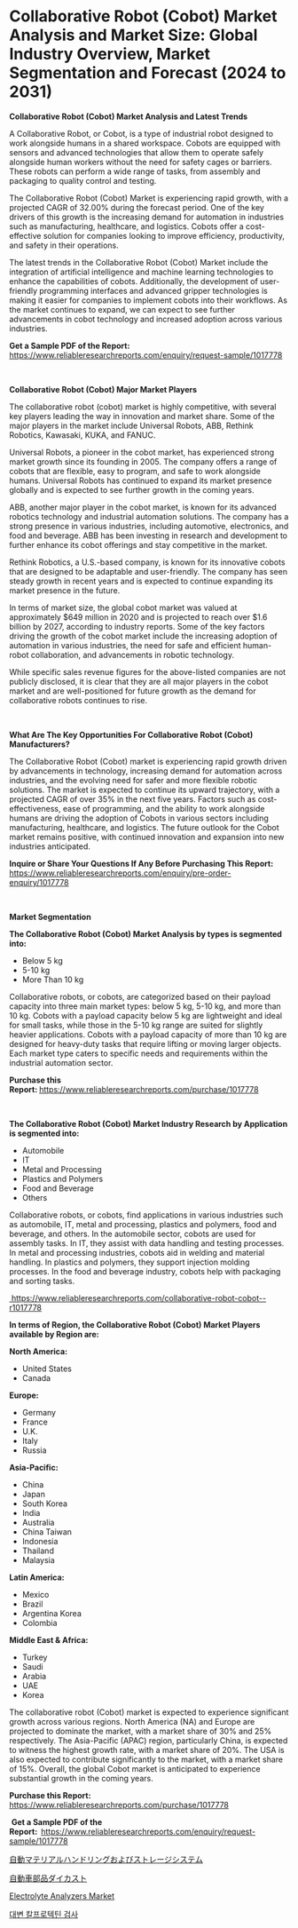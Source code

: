 <p><h1>Collaborative Robot (Cobot) Market Analysis and Market Size: Global Industry Overview, Market Segmentation and Forecast (2024 to 2031)</h1></p><p><strong>Collaborative Robot (Cobot) Market Analysis and Latest Trends</strong></p>
<p><p>A Collaborative Robot, or Cobot, is a type of industrial robot designed to work alongside humans in a shared workspace. Cobots are equipped with sensors and advanced technologies that allow them to operate safely alongside human workers without the need for safety cages or barriers. These robots can perform a wide range of tasks, from assembly and packaging to quality control and testing.</p><p>The Collaborative Robot (Cobot) Market is experiencing rapid growth, with a projected CAGR of 32.00% during the forecast period. One of the key drivers of this growth is the increasing demand for automation in industries such as manufacturing, healthcare, and logistics. Cobots offer a cost-effective solution for companies looking to improve efficiency, productivity, and safety in their operations.</p><p>The latest trends in the Collaborative Robot (Cobot) Market include the integration of artificial intelligence and machine learning technologies to enhance the capabilities of cobots. Additionally, the development of user-friendly programming interfaces and advanced gripper technologies is making it easier for companies to implement cobots into their workflows. As the market continues to expand, we can expect to see further advancements in cobot technology and increased adoption across various industries.</p></p>
<p><strong>Get a Sample PDF of the Report:&nbsp;</strong> <a href="https://www.reliableresearchreports.com/enquiry/request-sample/1017778">https://www.reliableresearchreports.com/enquiry/request-sample/1017778</a></p>
<p>&nbsp;</p>
<p><strong>Collaborative Robot (Cobot) Major Market Players</strong></p>
<p><p>The collaborative robot (cobot) market is highly competitive, with several key players leading the way in innovation and market share. Some of the major players in the market include Universal Robots, ABB, Rethink Robotics, Kawasaki, KUKA, and FANUC.</p><p>Universal Robots, a pioneer in the cobot market, has experienced strong market growth since its founding in 2005. The company offers a range of cobots that are flexible, easy to program, and safe to work alongside humans. Universal Robots has continued to expand its market presence globally and is expected to see further growth in the coming years.</p><p>ABB, another major player in the cobot market, is known for its advanced robotics technology and industrial automation solutions. The company has a strong presence in various industries, including automotive, electronics, and food and beverage. ABB has been investing in research and development to further enhance its cobot offerings and stay competitive in the market.</p><p>Rethink Robotics, a U.S.-based company, is known for its innovative cobots that are designed to be adaptable and user-friendly. The company has seen steady growth in recent years and is expected to continue expanding its market presence in the future.</p><p>In terms of market size, the global cobot market was valued at approximately $649 million in 2020 and is projected to reach over $1.6 billion by 2027, according to industry reports. Some of the key factors driving the growth of the cobot market include the increasing adoption of automation in various industries, the need for safe and efficient human-robot collaboration, and advancements in robotic technology.</p><p>While specific sales revenue figures for the above-listed companies are not publicly disclosed, it is clear that they are all major players in the cobot market and are well-positioned for future growth as the demand for collaborative robots continues to rise.</p></p>
<p>&nbsp;</p>
<p><strong>What Are The Key Opportunities For Collaborative Robot (Cobot) Manufacturers?</strong></p>
<p><p>The Collaborative Robot (Cobot) market is experiencing rapid growth driven by advancements in technology, increasing demand for automation across industries, and the evolving need for safer and more flexible robotic solutions. The market is expected to continue its upward trajectory, with a projected CAGR of over 35% in the next five years. Factors such as cost-effectiveness, ease of programming, and the ability to work alongside humans are driving the adoption of Cobots in various sectors including manufacturing, healthcare, and logistics. The future outlook for the Cobot market remains positive, with continued innovation and expansion into new industries anticipated.</p></p>
<p><strong>Inquire or Share Your Questions If Any Before Purchasing This Report:</strong> <a href="https://www.reliableresearchreports.com/enquiry/pre-order-enquiry/1017778">https://www.reliableresearchreports.com/enquiry/pre-order-enquiry/1017778</a></p>
<p>&nbsp;</p>
<p><strong>Market Segmentation</strong></p>
<p><strong>The Collaborative Robot (Cobot) Market Analysis by types is segmented into:</strong></p>
<p><ul><li>Below 5 kg</li><li>5-10 kg</li><li>More Than 10 kg</li></ul></p>
<p><p>Collaborative robots, or cobots, are categorized based on their payload capacity into three main market types: below 5 kg, 5-10 kg, and more than 10 kg. Cobots with a payload capacity below 5 kg are lightweight and ideal for small tasks, while those in the 5-10 kg range are suited for slightly heavier applications. Cobots with a payload capacity of more than 10 kg are designed for heavy-duty tasks that require lifting or moving larger objects. Each market type caters to specific needs and requirements within the industrial automation sector.</p></p>
<p><strong>Purchase this Report:&nbsp;</strong><a href="https://www.reliableresearchreports.com/purchase/1017778">https://www.reliableresearchreports.com/purchase/1017778</a></p>
<p>&nbsp;</p>
<p><strong>The Collaborative Robot (Cobot) Market Industry Research by Application is segmented into:</strong></p>
<p><ul><li>Automobile</li><li>IT</li><li>Metal and Processing</li><li>Plastics and Polymers</li><li>Food and Beverage</li><li>Others</li></ul></p>
<p><p>Collaborative robots, or cobots, find applications in various industries such as automobile, IT, metal and processing, plastics and polymers, food and beverage, and others. In the automobile sector, cobots are used for assembly tasks. In IT, they assist with data handling and testing processes. In metal and processing industries, cobots aid in welding and material handling. In plastics and polymers, they support injection molding processes. In the food and beverage industry, cobots help with packaging and sorting tasks.</p></p>
<p><a href="https://www.reliableresearchreports.com/collaborative-robot-cobot--r1017778">&nbsp;https://www.reliableresearchreports.com/collaborative-robot-cobot--r1017778</a></p>
<p><strong>In terms of Region, the Collaborative Robot (Cobot) Market Players available by Region are:</strong></p>
<p>
    <p> <strong> North America: </strong>
        <ul>
            <li>United States</li>
            <li>Canada</li>
        </ul>
        </p> 
    <p> <strong> Europe: </strong>
        <ul>
            <li>Germany</li>
            <li>France</li>
            <li>U.K.</li>
            <li>Italy</li>
            <li>Russia</li>
        </ul>
        </p> 
    <p> <strong> Asia-Pacific: </strong>
        <ul>
            <li>China</li>
            <li>Japan</li>
            <li>South Korea</li>
            <li>India</li>
            <li>Australia</li>
            <li>China Taiwan</li>
            <li>Indonesia</li>
            <li>Thailand</li>
            <li>Malaysia</li>
        </ul>
        </p> 
    <p> <strong> Latin America: </strong>
        <ul>
            <li>Mexico</li>
            <li>Brazil</li>
            <li>Argentina Korea</li>
            <li>Colombia</li>
        </ul>
        </p> 
    <p> <strong> Middle East & Africa: </strong>
        <ul>
            <li>Turkey</li>
            <li>Saudi</li>
            <li>Arabia</li>
            <li>UAE</li>
            <li>Korea</li>
        </ul>
    </p>
    </p>
<p><p>The collaborative robot (Cobot) market is expected to experience significant growth across various regions. North America (NA) and Europe are projected to dominate the market, with a market share of 30% and 25% respectively. The Asia-Pacific (APAC) region, particularly China, is expected to witness the highest growth rate, with a market share of 20%. The USA is also expected to contribute significantly to the market, with a market share of 15%. Overall, the global Cobot market is anticipated to experience substantial growth in the coming years.</p></p>
<p><strong>Purchase this Report: </strong><a href="https://www.reliableresearchreports.com/purchase/1017778">https://www.reliableresearchreports.com/purchase/1017778</a></p>
<p>&nbsp;<strong>Get a Sample PDF of the Report:&nbsp;&nbsp;</strong><a href="https://www.reliableresearchreports.com/enquiry/request-sample/1017778">https://www.reliableresearchreports.com/enquiry/request-sample/1017778</a></p>
<p><strong></strong></p>
<p><p><a href="https://github.com/JacksonWiza1924/Market-Research-Report-List-1/blob/main/425253521113.md">自動マテリアルハンドリングおよびストレージシステム</a></p><p><a href="https://github.com/Calvi3ynJerde867/Market-Research-Report-List-1/blob/main/776626221112.md">自動車部品ダイカスト</a></p><p><a href="https://github.com/Sherrillcrooksxa8i18ucf2m/Market-Research-Report-List-1/blob/main/electrolyte-analyzers-market.md">Electrolyte Analyzers Market</a></p><p><a href="https://github.com/RichardLueilwitz787/Market-Research-Report-List-1/blob/main/218442619683.md">대변 칼프로텍틴 검사</a></p></p>